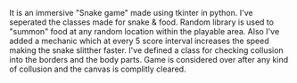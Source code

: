 It is an immersive "Snake game" made using tkinter in python.
I've seperated the classes made for snake & food.
Random library is used to "summon" food at any random location within the playable area.
Also I've added a mechanic which at every 5 score interval increases the speed making the snake slitther faster.
I've defined a class for checking collusion into the borders and the body parts.
Game is considered over after any kind of collusion and the canvas is complitly cleared.

